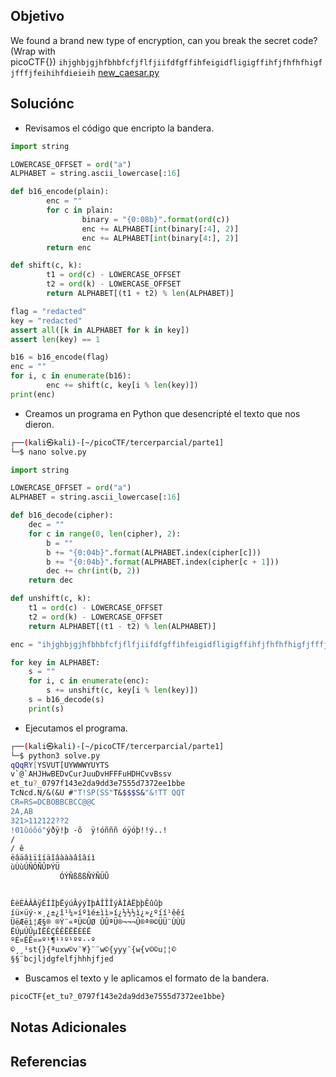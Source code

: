 ## Objetivo
We found a brand new type of encryption, can you break the secret code? (Wrap with picoCTF{}) `ihjghbjgjhfbhbfcfjflfjiifdfgffihfeigidfligigffihfjfhfhfhigfjfffjfeihihfdieieih` [new_caesar.py](https://mercury.picoctf.net/static/2fc43dd1a3718df7debf367b0e092831/new_caesar.py)
## Soluciónc
- Revisamos el código que encripto la bandera.
```python
import string

LOWERCASE_OFFSET = ord("a")
ALPHABET = string.ascii_lowercase[:16]

def b16_encode(plain):
        enc = ""
        for c in plain:
                binary = "{0:08b}".format(ord(c))
                enc += ALPHABET[int(binary[:4], 2)]
                enc += ALPHABET[int(binary[4:], 2)]
        return enc

def shift(c, k):
        t1 = ord(c) - LOWERCASE_OFFSET
        t2 = ord(k) - LOWERCASE_OFFSET
        return ALPHABET[(t1 + t2) % len(ALPHABET)]

flag = "redacted"
key = "redacted"
assert all([k in ALPHABET for k in key])
assert len(key) == 1

b16 = b16_encode(flag)
enc = ""
for i, c in enumerate(b16):
        enc += shift(c, key[i % len(key)])
print(enc)

```
- Creamos un programa en Python que desencripté el texto que nos dieron.
```bash
┌──(kali㉿kali)-[~/picoCTF/tercerparcial/parte1]
└─$ nano solve.py

```
```python
import string

LOWERCASE_OFFSET = ord("a")
ALPHABET = string.ascii_lowercase[:16]

def b16_decode(cipher):
    dec = ""
    for c in range(0, len(cipher), 2):
        b = ""
        b += "{0:04b}".format(ALPHABET.index(cipher[c]))
        b += "{0:04b}".format(ALPHABET.index(cipher[c + 1]))
        dec += chr(int(b, 2))
    return dec

def unshift(c, k):
    t1 = ord(c) - LOWERCASE_OFFSET
    t2 = ord(k) - LOWERCASE_OFFSET
    return ALPHABET[(t1 - t2) % len(ALPHABET)]

enc = "ihjghbjgjhfbhbfcfjflfjiifdfgffihfeigidfligigffihfjfhfhfhigfjfffjfeihihfdieieih"

for key in ALPHABET:
    s = ""
    for i, c in enumerate(enc):
        s += unshift(c, key[i % len(key)])
    s = b16_decode(s)
    print(s)
```
- Ejecutamos el programa.
```bash
┌──(kali㉿kali)-[~/picoCTF/tercerparcial/parte1]
└─$ python3 solve.py 
qQqRY[YSVUT[UYWWWYUYTS
v`@`AHJHwBEDvCurJuuDvHFFFuHDHCvvBssv
et_tu?_0797f143e2da9dd3e7555d7372ee1bbe
TcNcd.N/&(&U #"T!SP(SS"T&$$$S&"&!TT QQT
CR=RS=DCBOBBCBCC@@C
2A,AB
321>112122??2
!01ûóõó"ýðÿ!þ -õ  ÿ!óñññ óÿóþ!!ý..!
/
/ ê
ëâäâìïîíäîâàààâîâíì
ùÙùÚÑÓÑÛÞÝÜ
           ÓÝÑßßßÑÝÑÜÛ


ÈèÉÀÂÀÿÊÍÌþËýúÂýýÌþÀÎÎÎýÀÌÀËþþÊûûþ
íü×üý·×¸¿±¿î¹¼»íºìé±ìì»í¿½½½ì¿»¿ºíí¹êêí
ÜëÆëì¦Æ§® ®Ý¨«ªÜ©ÛØ ÛÛªÜ®¬¬¬Û®ª®©ÜÜ¨ÙÙÜ
ËÚµÚÛµÌËÊÇÊÊËËËÈÈË
ºÉ¤ÉÊ¤»º¹¶¹¹º¹ºº··º
©¸¸¹st{}{ªuxw©v¨¥}¨¨w©{yyy¨{w{v©©u¦¦©
§§¨bcjljdgfelfjhhhjfjed

```
- Buscamos el texto y le aplicamos el formato de la bandera.
```bash
picoCTF{et_tu?_0797f143e2da9dd3e7555d7372ee1bbe}
```

## Notas Adicionales
## Referencias